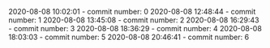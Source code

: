 2020-08-08 10:02:01 - commit number: 0
2020-08-08 12:48:44 - commit number: 1
2020-08-08 13:45:08 - commit number: 2
2020-08-08 16:29:43 - commit number: 3
2020-08-08 18:36:29 - commit number: 4
2020-08-08 18:03:03 - commit number: 5
2020-08-08 20:46:41 - commit number: 6
